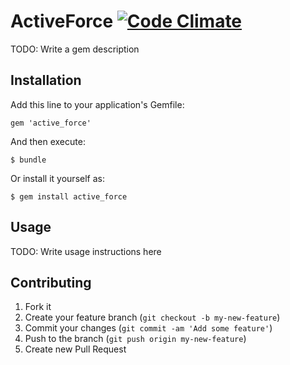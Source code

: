 # ActiveForce [![Code Climate](https://codeclimate.com/github/eloyesp/active_force.png)](https://codeclimate.com/github/eloyesp/active_force)
TODO: Write a gem description

## Installation

Add this line to your application's Gemfile:

    gem 'active_force'

And then execute:

    $ bundle

Or install it yourself as:

    $ gem install active_force

## Usage

TODO: Write usage instructions here

## Contributing

1. Fork it
2. Create your feature branch (`git checkout -b my-new-feature`)
3. Commit your changes (`git commit -am 'Add some feature'`)
4. Push to the branch (`git push origin my-new-feature`)
5. Create new Pull Request
